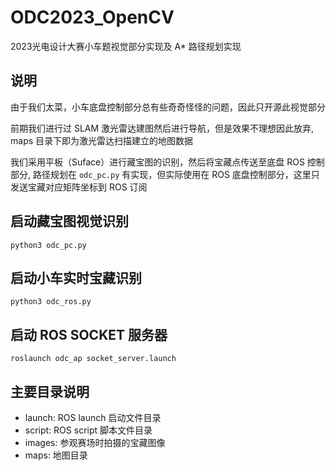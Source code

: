 # ODC2023_OpenCV
2023光电设计大赛小车题视觉部分实现及 A* 路径规划实现

## 说明

由于我们太菜，小车底盘控制部分总有些奇奇怪怪的问题，因此只开源此视觉部分

前期我们进行过 SLAM 激光雷达建图然后进行导航，但是效果不理想因此放弃, maps 目录下即为激光雷达扫描建立的地图数据

我们采用平板（Suface）进行藏宝图的识别，然后将宝藏点传送至底盘 ROS 控制部分, 路径规划在 `odc_pc.py` 有实现，但实际使用在 ROS 底盘控制部分，这里只发送宝藏对应矩阵坐标到 ROS 订阅

## 启动藏宝图视觉识别

```
python3 odc_pc.py
```

## 启动小车实时宝藏识别

```
python3 odc_ros.py
```

## 启动 ROS SOCKET 服务器

```
roslaunch odc_ap socket_server.launch
```

## 主要目录说明

- launch: ROS launch 启动文件目录
- script: ROS script 脚本文件目录
- images: 参观赛场时拍摄的宝藏图像
- maps: 地图目录